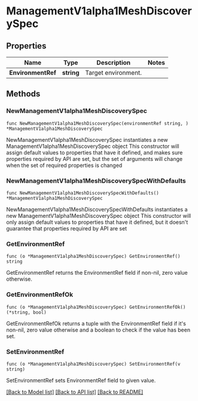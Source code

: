# ManagementV1alpha1MeshDiscoverySpec

## Properties

Name | Type | Description | Notes
------------ | ------------- | ------------- | -------------
**EnvironmentRef** | **string** | Target environment. | 

## Methods

### NewManagementV1alpha1MeshDiscoverySpec

`func NewManagementV1alpha1MeshDiscoverySpec(environmentRef string, ) *ManagementV1alpha1MeshDiscoverySpec`

NewManagementV1alpha1MeshDiscoverySpec instantiates a new ManagementV1alpha1MeshDiscoverySpec object
This constructor will assign default values to properties that have it defined,
and makes sure properties required by API are set, but the set of arguments
will change when the set of required properties is changed

### NewManagementV1alpha1MeshDiscoverySpecWithDefaults

`func NewManagementV1alpha1MeshDiscoverySpecWithDefaults() *ManagementV1alpha1MeshDiscoverySpec`

NewManagementV1alpha1MeshDiscoverySpecWithDefaults instantiates a new ManagementV1alpha1MeshDiscoverySpec object
This constructor will only assign default values to properties that have it defined,
but it doesn't guarantee that properties required by API are set

### GetEnvironmentRef

`func (o *ManagementV1alpha1MeshDiscoverySpec) GetEnvironmentRef() string`

GetEnvironmentRef returns the EnvironmentRef field if non-nil, zero value otherwise.

### GetEnvironmentRefOk

`func (o *ManagementV1alpha1MeshDiscoverySpec) GetEnvironmentRefOk() (*string, bool)`

GetEnvironmentRefOk returns a tuple with the EnvironmentRef field if it's non-nil, zero value otherwise
and a boolean to check if the value has been set.

### SetEnvironmentRef

`func (o *ManagementV1alpha1MeshDiscoverySpec) SetEnvironmentRef(v string)`

SetEnvironmentRef sets EnvironmentRef field to given value.



[[Back to Model list]](../README.md#documentation-for-models) [[Back to API list]](../README.md#documentation-for-api-endpoints) [[Back to README]](../README.md)


